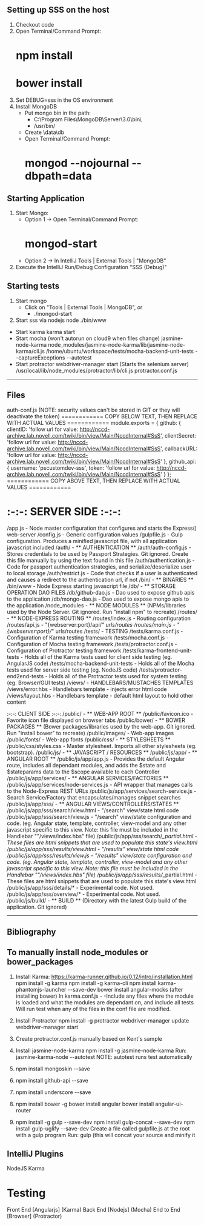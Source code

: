 Setting up SSS on the host
---------------------
1) Checkout code
2) Open Terminal/Command Prompt:
    # npm install
    # bower install
3) Set DEBUG=sss in the OS environment
4) Install MongoDB
   * Put mongo bin in the path:
      * C:\Program Files\MongoDB\Server\3.0\bin\
      * /usr/bin/
   * Create \data\db
   * Open Terminal/Command Prompt:
      # mongod --nojournal --dbpath=data

Starting Application
---------------------
1) Start Mongo:
    * Option 1 -> Open Terminal/Command Prompt:
        # mongod-start
    * Option 2 -> In IntelliJ
        Tools | External Tools | "MongoDB"
2) Execute the IntelliJ Run/Debug Configuration "SSS (Debug)"

Starting tests
---------------------
1) Start mongo  
    * Click on "Tools | External Tools | MongoDB", or
		* ./mongod-start
2) Start sss via nodejs
		node ./bin/www
*  Start karma
		karma start
*  Start mocha (won't autorun on cloud9 when files change)
  		jasmine-node-karma node_modules/jasmine-node-karma/lib/jasmine-node-karma/cli.js /home/ubuntu/workspace/tests/mocha-backend-unit-tests --captureExceptions --autotest
*  Start protractor
			webdriver-manager start  (Starts the selenium server)
			/usr/local/lib/node_modules/protractor/lib/cli.js protractor.conf.js

-------------
Files
-------------
              
auth-conf.js (NOTE: security values can't be stored in GIT or they will deactivate the token)
============ COPY BELOW TEXT, THEN REPLACE WITH ACTUAL VALUES ============ 
module.exports = {
    github: {
        clientID: 'follow url for value: http://nccd-archive.lab.novell.com/twiki/bin/view/Main/NccdInternal#SsS',
        clientSecret: 'follow url for value: http://nccd-archive.lab.novell.com/twiki/bin/view/Main/NccdInternal#SsS',
        callbackURL: 'follow url for value: http://nccd-archive.lab.novell.com/twiki/bin/view/Main/NccdInternal#SsS'
    },
    github_api: {
        username: 'pscustomdev-sss',
        token: 'follow url for value: http://nccd-archive.lab.novell.com/twiki/bin/view/Main/NccdInternal#SsS'
    }
};
============ COPY ABOVE TEXT, THEN REPLACE WITH ACTUAL VALUES ============

:-:-: SERVER SIDE :-:-:
============
/app.js                                     - Node master configuration that configures and starts the Express() web-server
/config.js                                  - Generic configuration values
/gulpfile.js                                - Gulp configuration. Produces a minified javascript file, with all application javascript included
/auth/                                      - ** AUTHENTICATION **
/auth/auth-config.js                        - Stores credentials to be used by Passport Strategies.  Git ignored.  Create this file manually by using the text found in this file
/auth/authentication.js                     - Code for passport authentication strategies, and serialize/deserialize user to local storage
/auth/restrict.js                           - Code that checks if a user is authenticated and causes a redirect to the authentication url, if not
/bin/                                       - ** BINARIES **
/bin/www                                    - Node Express starting javascript file
/db/                                        - ** STORAGE OPERATION DAO FILES
/db/github-dao.js                           - Dao used to expose github apis to the application
/db/mongo-dao.js                            - Dao used to expose mongo apis to the application
/node_modules                               - ** NODE MODULES ** (NPMs/libraries used by the Node Server. Git ignored. Run "install npm" to recreate)
/routes/                                    - ** NODE-EXPRESS ROUTING **
/routes/index.js                            - Routing configuration
/routes/api.js                              - "{webserver:port}/api/*" urls/routes
/routes/main.js                             - "{webserver:port}/*" urls/routes
/tests/                                     - TESTING
/tests/karma.conf.js                        - Configuration of Karma testing framework
/tests/mocha.conf.js                        - Configuration of Mocha testing framework
/tests/protractor.conf.js                   - Configuration of Protractor testing framework
/tests/karma-frontend-unit-tests            - Holds all of the Karma tests used for client side testing (eg. AngularJS code)
/tests/mocha-backend-unit-tests             - Holds all of the Mocha tests used for server side testing (eg. NodeJS code)
/tests/protractor-end2end-tests             - Holds all of the Protractor tests used for system testing (eg. Browser/GUI tests)
/views/                                     - HANDLEBARS/MUSTACHES TEMPLATES
/views/error.hbs                            - Handlebars template - injects error html code
/views/layout.hbs                           - Handlebars template - default html layout to hold other content


:-:-: CLIENT SIDE :-:-:
/public/                                    - ** WEB-APP ROOT **
/public/favicon.ico                         - Favorite icon file displayed on browser tabs
/public/bower/                              - ** BOWER PACKAGES ** (Bower packages/libraries used by the web-app. Git ignored.  Run "install bower" to recreate)
/public/images/                             - Web-app images
/public/fonts/                              - Web-app fonts
/public/css/                                - ** STYLESHEETS **
/public/css/styles.css                      - Master stylesheet. Imports all other stylesheets (eg. bootstrap).
/public/js/                                 - ** JAVASCRIPT / RESOURCES **
/public/js/app/                             - ** ANGULAR ROOT **
/public/js/app/app.js                       - Provides the default Angular route, includes all dependant modules, and adds the $state and $stateparams data to the $scope available to each Controller
/public/js/app/services/                    - ** ANGULAR SERVICES/FACTORIES **
/public/js/app/services/node-services.js  - API wrapper that manages calls to the Node-Express REST URLs
/public/js/app/services/search-service.js   - Search Service/Factory that encapsulates/manages snippet searches
/public/js/app/sss/                         - ** ANGULAR VIEWS/CONTROLLERS/STATES **
/public/js/app/sss/search/view.html         - "/search" view/state html code
/public/js/app/sss/search/view.js           - "/search" view/state configuration and code.  (eg. Angular state, template, controller, view-model and any other javascript specific to this view.  Note: this file must be included in the Handlebar ""/views/index.hbs" file)
/public/js/app/sss/search/*_partial.html    - These files are html snippets that are used to populate this state's view.html
/public/js/app/sss/results/view.html        - "/results" view/state html code
/public/js/app/sss/results/view.js          - "/results" view/state configuration and code.  (eg. Angular state, template, controller, view-model and any other javascript specific to this view.  Note: this file must be included in the Handlebar ""/views/index.hbs" file)
/public/js/app/sss/results/*_partial.html   - These files are html snippets that are used to populate this state's view.html
/public/js/app/sss/details/*                - Experimental code.  Not used.
/public/js/app/sss/overview/*               - Experimental code.  Not used.
/public/js/build/                           - ** BUILD ** (Directory with the latest Gulp build of the application. Git ignored)

-------------
Bibliography
-------------

To manually install node_modules or bower_packages
--------------------------------------------------
1) Install Karma:
   https://karma-runner.github.io/0.12/intro/installation.html
   npm install -g karma
   npm install -g karma-cli
   npm install karma-phantomjs-launcher --save-dev
   bower install angular-mocks   (after installing bower)
   In karma.conf.js -
     -Include any files where the module is loaded and what the modules are dependant on, and include all tests
      Will run test when any of the files in the conf file are modified.
2) Install Protractor
   npm install -g protractor
   webdriver-manager update
   webdriver-manager start
3) Create protractor.conf.js manually based on Kent's sample
4) Install jasmine-node-karma
   npm install -g jasmine-node-karma
   Run: jasmine-karma-node <test location> --autotest  NOTE: autotest runs test automatically

5) npm install mongoskin --save
6) npm install github-api --save
7) npm install underscore --save
8) npm install bower -g
    bower install angular
    bower install angular-ui-router
9) npm install -g gulp --save-dev
    npm install gulp-concat --save-dev
    npm install gulp-uglify --save-dev
    Create a file called gulpfile.js at the root with a gulp program
    Run:  gulp   (this will concat your source and minify it

IntelliJ Plugins
----------------
  NodeJS
  Karma


Testing
=======
Front End [Angularjs] (Karma)
Back End [Nodejs] (Mocha)
End to End [Browser] (Protractor)